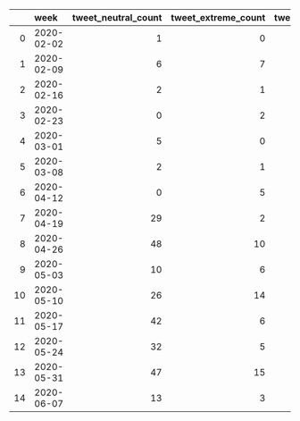 |    | week       |   tweet_neutral_count |   tweet_extreme_count |   tweet_count |
|---:|:-----------|----------------------:|----------------------:|--------------:|
|  0 | 2020-02-02 |                     1 |                     0 |             1 |
|  1 | 2020-02-09 |                     6 |                     7 |            13 |
|  2 | 2020-02-16 |                     2 |                     1 |             3 |
|  3 | 2020-02-23 |                     0 |                     2 |             2 |
|  4 | 2020-03-01 |                     5 |                     0 |             5 |
|  5 | 2020-03-08 |                     2 |                     1 |             3 |
|  6 | 2020-04-12 |                     0 |                     5 |             5 |
|  7 | 2020-04-19 |                    29 |                     2 |            31 |
|  8 | 2020-04-26 |                    48 |                    10 |            58 |
|  9 | 2020-05-03 |                    10 |                     6 |            16 |
| 10 | 2020-05-10 |                    26 |                    14 |            40 |
| 11 | 2020-05-17 |                    42 |                     6 |            48 |
| 12 | 2020-05-24 |                    32 |                     5 |            37 |
| 13 | 2020-05-31 |                    47 |                    15 |            62 |
| 14 | 2020-06-07 |                    13 |                     3 |            16 |